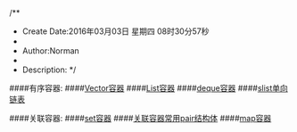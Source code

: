 /**
* Create Date:2016年03月03日 星期四 08时30分57秒
* 
* Author:Norman
* 
* Description: 
*/

####有序容器:
####[Vector容器](./vector/)
####[List容器](./list/)
####[deque容器](./deque/)
####[slist单向链表](./list/slist.md)

####关联容器:
####[set容器](./set)
####[关联容器常用pair结构体](./set/pair.md)
####[map容器](./map)
